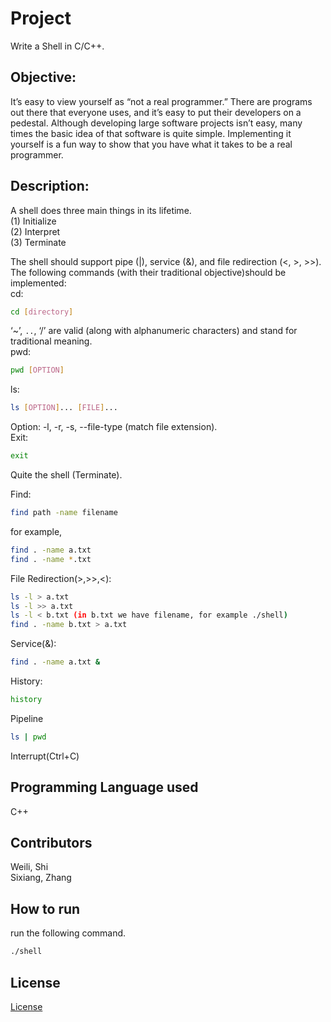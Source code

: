 # Project 

Write a Shell in C/C++.

## Objective:

It’s easy to view yourself as “not a real programmer.” There are programs out there that everyone uses, and it’s easy to put their developers on a pedestal. Although developing large software projects isn’t easy, many times the basic idea of that software is quite simple. Implementing it yourself is a fun way to show that you have what it takes to be a real programmer.

## Description:
A shell does three main things in its lifetime.  
(1)  Initialize  
(2)  Interpret  
(3)  Terminate  

The shell should support pipe (|), service (&), and file redirection (<, >, >>).
The following commands (with their traditional objective)should be implemented:  
cd:
```bash
cd [directory]
```
‘~’, `..`, ‘/’ are valid (along with alphanumeric characters) and stand for traditional meaning.  
pwd:
```bash
pwd [OPTION]
```
ls: 
```bash
ls [OPTION]... [FILE]...
```
Option: -l, -r, -s, --file-type (match file extension).  
Exit:
```bash
exit
```
Quite the shell (Terminate).

Find:
```bash
find path -name filename
```
for example,
```bash
find . -name a.txt
find . -name *.txt
```

File Redirection(>,>>,<):
```bash
ls -l > a.txt
ls -l >> a.txt
ls -l < b.txt (in b.txt we have filename, for example ./shell)
find . -name b.txt > a.txt
```
Service(&):
```bash
find . -name a.txt &
```

History:
```bash
history
```

Pipeline
```bash
ls | pwd
```

Interrupt(Ctrl+C)



## Programming Language used
C++

## Contributors
Weili, Shi  
Sixiang, Zhang

## How to run
run the following command.  
```bash
./shell
```
## License
[License](https://github.com/DamoSWL/8000_Shell/blob/master/LICENSE)